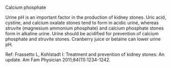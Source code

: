 Calcium phosphate

Urine pH is an important factor in the production of kidney stones. Uric acid, cystine, and calcium oxalate stones tend to form in acidic urine, whereas struvite (magnesium ammonium phosphate) and calcium phosphate stones form in alkaline urine. Urine should be acidified for prevention of calcium phosphate and struvite stones. Cranberry juice or betaine can lower urine pH.

Ref:  Frassetto L, Kohlstadt I: Treatment and prevention of kidney stones: An update. Am Fam Physician 2011;84(11):1234-1242.